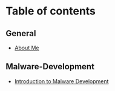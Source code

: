 # Table of contents

## General

* [About Me](README.md)

## Malware-Development

* [Introduction to Malware Development](malware-development/introduction-to-malware-development.md)

